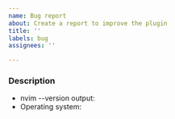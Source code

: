 ```yaml
---
name: Bug report
about: Create a report to improve the plugin
title: ''
labels: bug
assignees: ''

---
```


### Description

- nvim --version output: 
- Operating system: 

